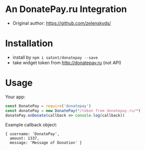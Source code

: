 # An DonatePay.ru Integration

- Original author: https://github.com/zelenskyds/

# Installation

- install by `npm i satont/donatepay --save`
- take widget token from http://donatepay.ru (not API)

# Usage

Your app:

```javascript
const DonatePay = require('donatepay')
const donatePay = new DonatePay(*/token from donatepay.ru/*)
donatePay.onDonate(callback => console.log(callback))
```

Example callback object:

```
{ username: 'DonatePay',
  amount: 1337,
  message: 'Message of Donation' }
```
